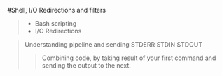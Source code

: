 #Shell, I/O Redirections and filters

> * Bash scripting
> * I/O Redirections

> Understanding pipeline and sending STDERR STDIN STDOUT
> > Combining code, by taking result of your first command and sending the output to the next.
